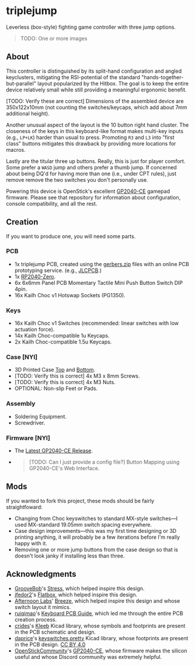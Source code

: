 # triplejump

Leverless (box-style) fighting game controller with three jump options.

> TODO: One or more images

## About

This controller is distinguished by its split-hand configuration and angled keyclusters, mitigating the RSI-potential of the standard "hands-together-but-parallel" layout popularized by the Hitbox. The goal is to keep the entire device relatively small while still providing a meaningful ergonomic benefit.

[TODO: Verify these are correct] Dimensions of the assembled device are 350x122x10mm (not counting the switches/keycaps, which add about 7mm additional height).

Another unusual aspect of the layout is the 10 button right hand cluster. The closeness of the keys in this keyboard-like format makes multi-key inputs (e.g., `LP+LK`) harder than usual to press. Promoting `R3` and `L3` into "first class" buttons mitigates this drawback by providing more locations for macros.

Lastly are the titular three up buttons. Really, this is just for player comfort. Some prefer a `WASD` jump and others prefer a thumb jump. If concerned about being DQ'd for having more than one (i.e., under CPT rules), just remove remove the two switches you don't personally use.

Powering this device is OpenStick's excellent [GP2040-CE](https://github.com/OpenStickCommunity/GP2040-CE) gamepad firmware. Please see that repository for information about configuration, console compatibility, and all the rest.

## Creation

If you want to produce one, you will need some parts.

### PCB

- 1x triplejump PCB, created using the [gerbers.zip](./prod/gerbers.zip) files with an online PCB prototyping service. (e.g., [JLCPCB](https://jlcpcb.com/).)
- 1x [RP2040-Zero](https://www.waveshare.com/rp2040-zero.htm).
- 6x 6x6mm Panel PCB Momentary Tactile Mini Push Button Switch DIP 4pin.
- 16x Kailh Choc v1 Hotswap Sockets (PG1350).

### Keys

- 16x Kailh Choc v1 Switches (recommended: linear switches with low actuation force).
- 14x Kailh Choc-compatible 1u Keycaps.
- 2x Kailh Choc-compatible 1.5u Keycaps.

### Case [NYI]

- 3D Printed Case [Top](<./prod/case-top (repaired).stl>) and [Bottom](<./prod/case-bottom (repaired).stl>).
- [TODO: Verify this is correct] 4x M3 x 8mm Screws.
- [TODO: Verify this is correct] 4x M3 Nuts.
- OPTIONAL: Non-slip Feet or Pads.

### Assembly

- Soldering Equipment.
- Screwdriver.

### Firmware [NYI]

- The [Latest GP2040-CE Release](https://github.com/OpenStickCommunity/GP2040-CE/releases).
- > [TODO: Can I just provide a config file?] Button Mapping using GP2040-CE's Web Interface.

## Mods

If you wanted to fork this project, these mods should be fairly straightfoward:

- Changing from Choc keyswitches to standard MX-style switches—I used MX-standard 19.05mm switch spacing everywhere.
- Case design improvements—this was my first time designing or 3D printing anything, it will probably be a few iterations before I'm really happy with it.
- Removing one or more jump buttons from the case design so that is doesn't look janky if installing less than three.

## Acknowledgments

- [GrooveBob](https://github.com/GroooveBob)'s [Stress](https://github.com/GroooveBob/Stress), which helped inspire this design.
- [jfedor2](https://github.com/jfedor2)'s [Flatbox](https://github.com/jfedor2/flatbox), which helped inspire this design.
- [Afternoon Labs](https://github.com/afternoonlabs)' [Breeze](https://github.com/afternoonlabs/BreezeKeyboard), which helped inspire this design and whose switch layout it mimics.
- [ruiqimao](https://github.com/ruiqimao)'s [Keyboard PCB Guide](https://github.com/ruiqimao/keyboard-pcb-guide), which led me through the entire PCB creation process.
- [crides](https://github.com/crides)'s [Kleeb](https://github.com/crides/kleeb) Kicad library, whose symbols and footprints are present in the PCB schematic and design.
- [daprice](https://github.com/daprice)'s [keyswitches.pretty](https://github.com/daprice/keyswitches.pretty) Kicad library, whose footprints are present in the PCB design. [CC BY 4.0](https://creativecommons.org/licenses/by/4.0/)
- [OpenStickCommunity](https://github.com/OpenStickCommunity)'s [GP2040-CE](https://github.com/OpenStickCommunity/GP2040-CE), whose firmware makes the silicon useful and whose Discord community was extremely helpful.
